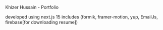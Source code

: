 Khizer Hussain - Portfolio

developed using next.js 15 includes (formik, framer-motion, yup, EmailJs, firebase[for downloading resume])
